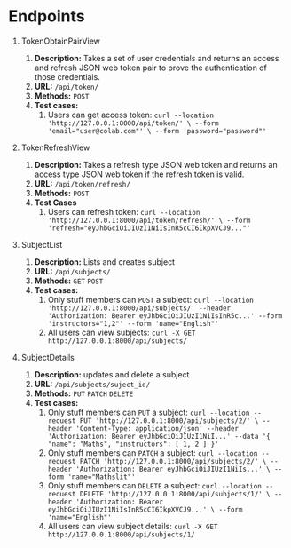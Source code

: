 # **Endpoints**

1. TokenObtainPairView
   1. **Description:** Takes a set of user credentials and returns an access and refresh JSON web
       token pair to prove the authentication of those credentials.
   2. **URL:** `/api/token/`
   3. **Methods:** `POST`
   4. **Test cases:**
      1. Users can get access token: `curl --location 'http://127.0.0.1:8000/api/token/' \
  --form 'email="user@colab.com"' \
  --form 'password="password"'`


2. TokenRefreshView
    1. **Description:** Takes a refresh type JSON web token and returns an access type JSON web
    token if the refresh token is valid.
   2. **URL:** `/api/token/refresh/`
   3. **Methods:** `POST`
   4. **Test Cases**
      1. Users can refresh token: ``curl --location 'http://127.0.0.1:8000/api/token/refresh/' \
--form 'refresh="eyJhbGciOiJIUzI1NiIsInR5cCI6IkpXVCJ9..."'``


3. SubjectList
   1. **Description:** Lists and creates subject
   2. **URL:** `/api/subjects/`
   3. **Methods:** `GET` `POST`
   4. **Test cases:**
      1. Only stuff members can `POST` a subject: ``
  curl --location 'http://127.0.0.1:8000/api/subjects/'
--header 'Authorization: Bearer eyJhbGciOiJIUzI1NiIsInR5c...'
--form 'instructors="1,2"'
--form 'name="English"'
  ``
      2. All users can view subjects: `curl -X GET http://127.0.0.1:8000/api/subjects/`


4. SubjectDetails
   1. **Description:** updates and delete a subject
   2. **URL:** `/api/subjects/suject_id/`
   3. **Methods:** `PUT` `PATCH` `DELETE`
   4. **Test cases:**
      1. Only stuff members can `PUT` a subject: `curl --location --request PUT 'http://127.0.0.1:8000/api/subjects/2/' \
--header 'Content-Type: application/json'
--header 'Authorization: Bearer eyJhbGciOiJIUzI1NiI...'
--data '{
    "name": "Maths",
    "instructors": [
        1,
        2
    ]
}'`
      2. Only stuff members can `PATCH` a subject: `curl --location --request PATCH 'http://127.0.0.1:8000/api/subjects/2/' \
--header 'Authorization: Bearer eyJhbGciOiJIUzI1NiIs...' \
--form 'name="Mathslit"'`
      3. Only stuff members can `DELETE` a subject: `curl --location --request DELETE 'http://127.0.0.1:8000/api/subjects/1/' \
--header 'Authorization: Bearer eyJhbGciOiJIUzI1NiIsInR5cCI6IkpXVCJ9...' \
--form 'name="English"'`
      4. All users can view subject details: `curl -X GET http://127.0.0.1:8000/api/subjects/1/`